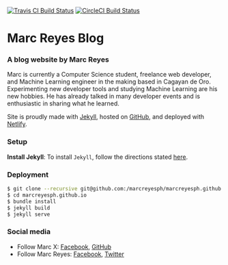 [![Travis CI Build Status](https://travis-ci.org/marcreyesph/blog-marcreyesph.svg?branch=master)](https://travis-ci.org/marcreyesph/blog-marcreyesph "Travis CI Build Status") [![CircleCI Build Status](https://circleci.com/gh/marcreyesph/blog-marcreyesph.svg?style=svg "CircleCI Build Status")](https://circleci.com/gh/marcreyesph/blog-marcreyesph)

# Marc Reyes Blog

### A blog website by Marc Reyes

Marc is currently a Computer Science student, freelance web developer, and Machine Learning engineer in the making based in Cagayan de Oro. Experimenting new developer tools and studying Machine Learning are his new hobbies. He has already talked in many developer events and is enthusiastic in sharing what he learned.

Site is proudly made with [Jekyll](https://jekyllrb.com/), hosted on [GitHub](https://github.com/marcreyesph/marcreyesph.github.io/), and deployed with [Netlify](https://www.netlify.com/).

### Setup

**Install Jekyll**: To install `Jekyll`, follow the directions stated [here](https://jekyllrb.com/docs/installation/).

### Deployment
```bash
$ git clone --recursive git@github.com:/marcreyesph/marcreyesph.github.io
$ cd marcreyesph.github.io
$ bundle install
$ jekyll build
$ jekyll serve
```

### Social media

* Follow Marc X: [Facebook](https://facebook.com/marcreyesph), [GitHub](https://github.com/marcreyesph)
* Follow Marc Reyes: [Facebook](https://facebook.com/marcxph), [Twitter](https://twitter.com/marcreyesph)

